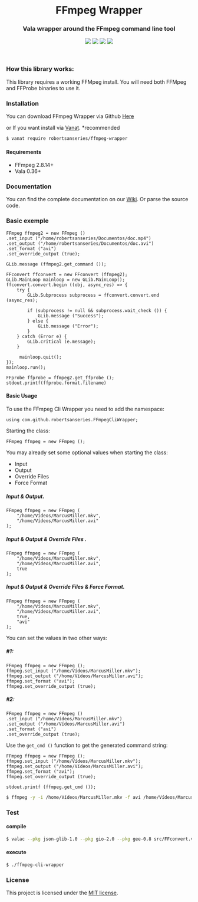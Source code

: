 <div align="center">
    <h1>FFmpeg Wrapper</h1>
    <h3 align="center">Vala wrapper around the FFmpeg command line tool</h3>
    <p align="center">
        <img src="https://api.travis-ci.org/robertsanseries/ffmpeg-cli-wrapper.svg?branch=master">
        <img src="https://img.shields.io/badge/vala-v0.36.12-yellow.svg">
        <img src="https://img.shields.io/badge/stable-v0.1.0-blue.svg">
        <img src="https://img.shields.io/github/license/mashape/apistatus.svg">
    </p>
</div>

<br>

### How this library works:

This library requires a working FFMpeg install. You will need both FFMpeg and FFProbe binaries to use it.

### Installation

You can download FFmpeg Wrapper via Github [Here](https://github.com/robertsanseries/ffmpeg-cli-wrapper/archive/master.zip)

or If you want install via [Vanat](https://vanat.github.io). *recommended


```bash
$ vanat require robertsanseries/ffmpeg-wrapper
```

#### Requirements

* FFmpeg 2.8.14+
* Vala 0.36+

### Documentation

You can find the complete documentation on our [Wiki](""). Or parse the source code.

### Basic exemple

```vala
FFmpeg ffmpeg2 = new FFmpeg ()
.set_input ("/home/robertsanseries/Documentos/doc.mp4")
.set_output ("/home/robertsanseries/Documentos/doc.avi")
.set_format ("avi")
.set_override_output (true);

GLib.message (ffmpeg2.get_command ());

FFconvert ffconvert = new FFconvert (ffmpeg2);
GLib.MainLoop mainloop = new GLib.MainLoop();
ffconvert.convert.begin ((obj, async_res) => {
    try {
        GLib.Subprocess subprocess = ffconvert.convert.end (async_res);

        if (subprocess != null && subprocess.wait_check ()) {
            GLib.message ("Success");
        } else {
            GLib.message ("Error");
        }
    } catch (Error e) {
        GLib.critical (e.message);        
    }

     mainloop.quit();
});
mainloop.run();

FFprobe ffprobe = ffmpeg2.get_ffprobe ();
stdout.printf(ffprobe.format.filename)
```

#### Basic Usage

To use the FFmpeg Cli Wrapper you need to add the namespace:

```vala
using com.github.robertsanseries.FFmpegCliWrapper;
```

Starting the class:

```vala
FFmpeg ffmpeg = new FFmpeg ();
```

You may already set some optional values when starting the class:

 - Input
 - Output
 - Override Files
 - Force Format

##### Input & Output.

```vala
FFmpeg ffmpeg = new FFmpeg (
    "/home/Vídeos/MarcusMiller.mkv",
    "/home/Vídeos/MarcusMiller.avi"
);
```

##### Input & Output & Override Files .

```vala
FFmpeg ffmpeg = new FFmpeg (
    "/home/Vídeos/MarcusMiller.mkv",
    "/home/Vídeos/MarcusMiller.avi",
    true
);
```

##### Input & Output & Override Files & Force Format.

```vala
FFmpeg ffmpeg = new FFmpeg (
    "/home/Vídeos/MarcusMiller.mkv",
    "/home/Vídeos/MarcusMiller.avi",
    true,
    "avi"
);
```

You can set the values in two other ways:

##### #1:

```vala
FFmpeg ffmpeg = new FFmpeg ();
ffmpeg.set_input ("/home/Vídeos/MarcusMiller.mkv");
ffmpeg.set_output ("/home/Vídeos/MarcusMiller.avi");
ffmpeg.set_format ("avi");
ffmpeg.set_override_output (true);
```


##### #2:

```vala
FFmpeg ffmpeg = new FFmpeg ()
.set_input ("/home/Vídeos/MarcusMiller.mkv")
.set_output ("/home/Vídeos/MarcusMiller.avi")
.set_format ("avi")
.set_override_output (true);
```

Use the `get_cmd ()` function to get the generated command string:

```vala
FFmpeg ffmpeg = new FFmpeg ();
ffmpeg.set_input ("/home/Vídeos/MarcusMiller.mkv");
ffmpeg.set_output ("/home/Vídeos/MarcusMiller.avi");
ffmpeg.set_format ("avi");
ffmpeg.set_override_output (true);

stdout.printf (ffmpeg.get_cmd ());
```

```sh
$ ffmpeg -y -i /home/Vídeos/MarcusMiller.mkv -f avi /home/Vídeos/MarcusMiller.avi
```

### Test

#### compile

```sh
$ valac --pkg json-glib-1.0 --pkg gio-2.0 --pkg gee-0.8 src/FFconvert.vala src/FFmpeg.vala src/exceptions/CodecNotEnabledException.vala src/exceptions/FileOrDirectoryNotFoundException.vala src/exceptions/NullReferenceException.vala src/utils/StringUtil.vala test/FFmpegTest.vala src/exceptions/IllegalArgumentException.vala src/exceptions/IOException.vala src/probe/FFprobeError.vala src/probe/FFprobeFormat.vala src/probe/FFprobeStream.vala -o ffmpeg-cli-wrapper
```

#### execute

```sh
$ ./ffmpeg-cli-wrapper
```

### License

This project is licensed under the [MIT license](http://opensource.org/licenses/MIT).
